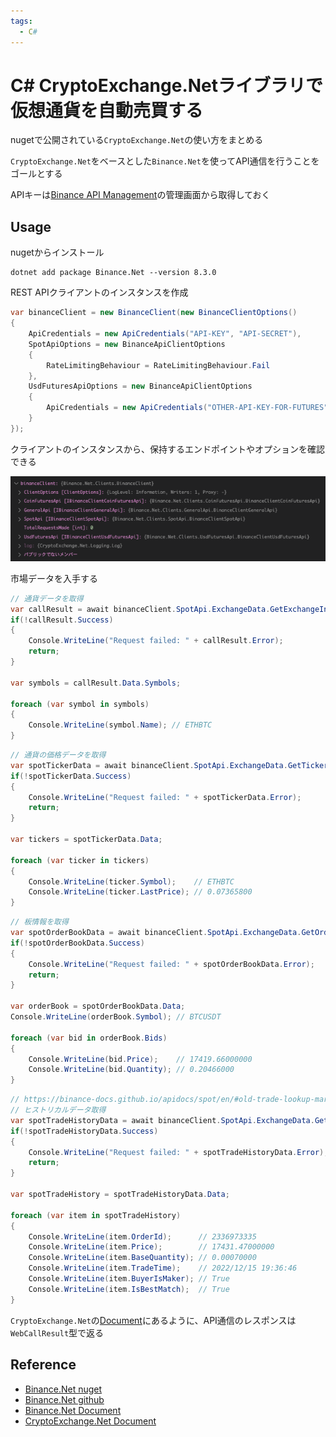 ```yaml
---
tags:
  - C#
---
```


# C# CryptoExchange.Netライブラリで仮想通貨を自動売買する

nugetで公開されている`CryptoExchange.Net`の使い方をまとめる

`CryptoExchange.Net`をベースとした`Binance.Net`を使ってAPI通信を行うことをゴールとする

APIキーは[Binance API Management](https://www.binance.com/en/my/settings/api-management)の管理画面から取得しておく

## Usage
nugetからインストール
```
dotnet add package Binance.Net --version 8.3.0
```

REST APIクライアントのインスタンスを作成
```cs
var binanceClient = new BinanceClient(new BinanceClientOptions()
{
    ApiCredentials = new ApiCredentials("API-KEY", "API-SECRET"),
    SpotApiOptions = new BinanceApiClientOptions
    {
        RateLimitingBehaviour = RateLimitingBehaviour.Fail
    },
    UsdFuturesApiOptions = new BinanceApiClientOptions
    {
        ApiCredentials = new ApiCredentials("OTHER-API-KEY-FOR-FUTURES", "OTHER-API-SECRET-FOR-FUTURES")
    }
});
```
クライアントのインスタンスから、保持するエンドポイントやオプションを確認できる

![binanceClient](img/binacen.net_client.png)


市場データを入手する

```cs
// 通貨データを取得
var callResult = await binanceClient.SpotApi.ExchangeData.GetExchangeInfoAsync();
if(!callResult.Success)
{
    Console.WriteLine("Request failed: " + callResult.Error);
    return;
}

var symbols = callResult.Data.Symbols;

foreach (var symbol in symbols)
{
    Console.WriteLine(symbol.Name); // ETHBTC
}
```

```cs
// 通貨の価格データを取得
var spotTickerData = await binanceClient.SpotApi.ExchangeData.GetTickersAsync();
if(!spotTickerData.Success)
{
    Console.WriteLine("Request failed: " + spotTickerData.Error);
    return;
}

var tickers = spotTickerData.Data;

foreach (var ticker in tickers)
{
    Console.WriteLine(ticker.Symbol);    // ETHBTC
    Console.WriteLine(ticker.LastPrice); // 0.07365800
}
```

```cs
// 板情報を取得
var spotOrderBookData = await binanceClient.SpotApi.ExchangeData.GetOrderBookAsync("BTCUSDT");
if(!spotOrderBookData.Success)
{
    Console.WriteLine("Request failed: " + spotOrderBookData.Error);
    return;
}

var orderBook = spotOrderBookData.Data;
Console.WriteLine(orderBook.Symbol); // BTCUSDT

foreach (var bid in orderBook.Bids)
{
    Console.WriteLine(bid.Price);    // 17419.66000000
    Console.WriteLine(bid.Quantity); // 0.20466000
}
```

```cs
// https://binance-docs.github.io/apidocs/spot/en/#old-trade-lookup-market_data
// ヒストリカルデータ取得
var spotTradeHistoryData = await binanceClient.SpotApi.ExchangeData.GetTradeHistoryAsync("BTCUSDT");
if(!spotTradeHistoryData.Success)
{
    Console.WriteLine("Request failed: " + spotTradeHistoryData.Error);
    return;
}

var spotTradeHistory = spotTradeHistoryData.Data;

foreach (var item in spotTradeHistory)
{
    Console.WriteLine(item.OrderId);      // 2336973335
    Console.WriteLine(item.Price);        // 17431.47000000
    Console.WriteLine(item.BaseQuantity); // 0.00070000
    Console.WriteLine(item.TradeTime);    // 2022/12/15 19:36:46
    Console.WriteLine(item.BuyerIsMaker); // True
    Console.WriteLine(item.IsBestMatch);  // True
}
```

`CryptoExchange.Net`の[Document](https://jkorf.github.io/CryptoExchange.Net/Clients.html#processing-request-responses)にあるように、API通信のレスポンスは`WebCallResult`型で返る

## Reference
* [Binance.Net nuget](https://www.nuget.org/packages/Binance.Net)
* [Binance.Net github](https://github.com/JKorf/Binance.Net)
* [Binance.Net Document](https://jkorf.github.io/Binance.Net/)
* [CryptoExchange.Net Document](https://jkorf.github.io/CryptoExchange.Net/)
